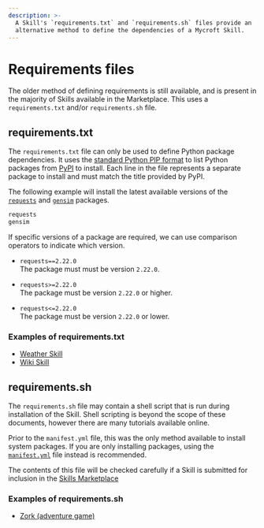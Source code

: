 ```yaml
---
description: >-
  A Skill's `requirements.txt` and `requirements.sh` files provide an
  alternative method to define the dependencies of a Mycroft Skill.
---
```


# Requirements files
The older method of defining requirements is still available, and is present in the majority of Skills available in the Marketplace. This uses a `requirements.txt` and/or `requirements.sh` file.

## requirements.txt

The `requirements.txt` file can only be used to define Python package dependencies. It uses the [standard Python PIP format](https://pip.readthedocs.io/en/1.1/requirements.html) to list Python packages from [PyPI](https://pypi.org/) to install. Each line in the file represents a separate package to install and must match the title provided by PyPI.

The following example will install the latest available versions of the [`requests`](https://pypi.org/project/requests/) and [`gensim`](https://pypi.org/project/gensim/) packages.

```txt
requests
gensim
```

If specific versions of a package are required, we can use comparison operators to indicate which version.
- `requests==2.22.0`   
  The package must must be version `2.22.0`.

- `requests>=2.22.0`  
  The package must be version `2.22.0` or higher.

- `requests<=2.22.0`  
  The package must be version `2.22.0` or lower.

### Examples of requirements.txt
- [Weather Skill](https://github.com/MycroftAI/skill-weather/blob/19.08/requirements.txt)
- [Wiki Skill](https://github.com/MycroftAI/skill-wiki/blob/19.08/requirements.txt)

## requirements.sh

The `requirements.sh` file may contain a shell script that is run during installation of the Skill. Shell scripting is beyond the scope of these documents, however there are many tutorials available online.

Prior to the `manifest.yml` file, this was the only method available to install system packages. If you are only installing packages, using the [`manifest.yml`](manifest-yml.md) file instead is recommended.

The contents of this file will be checked carefully if a Skill is submitted for inclusion in the [Skills Marketplace](https://market.mycroft.ai)

### Examples of requirements.sh
- [Zork (adventure game)](https://github.com/forslund/white-house-adventure/blob/6eba5df187bc8a7735b05e93a28a6390b8c6f40c/requirements.sh)
